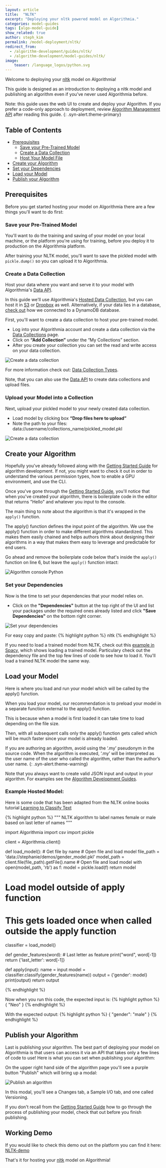 ```yaml
---
layout: article
title:  "NLTK"
excerpt: "Deploying your nltk powered model on Algorithmia."
categories: model-guides
tags: [algo-model-guide]
show_related: true
author: steph_kim
permalink: /model-deployment/nltk/
redirect_from:
  - /algorithm-development/guides/nltk/
  - /algorithm-development/model-guides/nltk/
image:
    teaser: /language_logos/python.svg
---
```


Welcome to deploying your <a href="http://www.nltk.org/">nltk</a> model on Algorithmia!

This guide is designed as an introduction to deploying a nltk model and publishing an algorithm even if you’ve never used Algorithmia before.

<div markdown="1">

Note: this guide uses the web UI to create and deploy your Algorithm. If you prefer a code-only approach to deployment, review [Algorithm Management API]({{site.baseurl}}/algorithm-development/algorithm-management-api) after reading this guide.
{: .syn-alert.theme-primary}

</div>

## Table of Contents

<div class="syn-body-1" markdown="1">

* [Prerequisites](#prerequisites)
  * [Save your Pre-Trained Model](#save-your-pre-trained-model)
  * [Create a Data Collection](#create-a-data-collection)
  * [Host Your Model File](#host-your-model-file)
* [Create your Algorithm](#create-your-algorithm)
* [Set your Dependencies](#set-your-dependencies)
* [Load your Model](#load-your-model)
* [Publish your Algorithm](#publish-your-algorithm)

</div>

## Prerequisites
Before you get started hosting your model on Algorithmia there are a few things you'll want to do first:

### Save your Pre-Trained Model
You'll want to do the training and saving of your model on your local machine, or the platform you're using for training, before you deploy it to production on the Algorithmia platform.

After training your NLTK model, you'll want to save the pickled model with `pickle.dump()` so you can upload it to Algorithmia.

### Create a Data Collection
Host your data where you want and serve it to your model with Algorithmia's <a href="http://docs.algorithmia.com/">Data API</a>.

In this guide we'll use Algorithmia's <a href="{{site.baseurl}}/data/hosted">Hosted Data Collection</a>, but you can host it in <a href="{{site.baseurl}}/data/s3">S3</a> or <a href="{{site.baseurl}}/data/dropbox">Dropbox</a> as well. Alternatively, if your data lies in a database, [check out]({{site.baseurl}}/data/dynamodb) how we connected to a DynamoDB database.

First, you'll want to create a data collection to host your pre-trained model.

<div class="syn-body-1" markdown="1">

- Log into your Algorithmia account and create a data collection via the <a href="{{site.baseurl}}/data/hosted">Data Collections</a> page.
- Click on **“Add Collection”** under the “My Collections” section.
- After you create your collection you can set the read and write access on your data collection.

</div>

<images-section>
  <image-popout>
    <img src="{{site.cdnurl}}{{site.baseurl}}/images/post_images/model_hosting/add_collection.png" alt="Create a data collection" class="syn-image-responsive">
  </image-popout>
</images-section>

For more information check out: <a href="{{site.baseurl}}/data/hosted">Data Collection Types</a>.

Note, that you can also use the <a href="https://docs.algorithmia.com/#data-uri">Data API</a> to create data collections and upload files.

### Upload your Model into a Collection
Next, upload your pickled model to your newly created data collection.

<div class="syn-body-1" markdown="1">

- Load model by clicking box **“Drop files here to upload”**
- Note the path to your files: data://username/collections_name/pickled_model.pkl

</div>

<images-section>
  <image-popout>
    <img src="{{site.cdnurl}}{{site.baseurl}}/images/post_images/model_hosting/add_collections_visual.png" alt="Create a data collection" class="syn-image-responsive">
  </image-popout>
</images-section>

## Create your Algorithm
Hopefully you've already followed along with the <a href="{{site.baseurl}}/algorithm-development/algorithm-basics/your-first-algo">Getting Started Guide</a> for algorithm development. If not, you might want to check it out in order to understand the various permission types, how to enable a GPU environment, and use the CLI.

Once you've gone through the <a href="{{site.baseurl}}/algorithm-development/algorithm-basics/your-first-algo">Getting Started Guide</a>, you'll notice that when you've created your algorithm, there is boilerplate code in the editor that returns "Hello" and whatever you input to the console.

The main thing to note about the algorithm is that it's wrapped in the `apply()` function.

The apply() function defines the input point of the algorithm. We use the apply() function in order to make different algorithms standardized. This makes them easily chained and helps authors think about designing their algorithms in a way that makes them easy to leverage and predictable for end users.

Go ahead and remove the boilerplate code below that's inside the `apply()` function on line 6, but leave the `apply()` function intact:

<images-section>
  <image-popout>
    <img src="{{site.cdnurl}}{{site.baseurl}}/images/post_images/algo_dev_lang/algorithm_console_python.png" alt="Algorithm console Python" class="syn-image-responsive">
  </image-popout>
</images-section>

### Set your Dependencies
Now is the time to set your dependencies that your model relies on.

<div class="syn-body-1" markdown="1">

- Click on the **"Dependencies"** button at the top right of the UI and list your packages under the required ones already listed and click **"Save Dependencies"** on the bottom right corner.

</div>

<images-section>
  <image-popout>
    <img src="{{site.cdnurl}}{{site.baseurl}}//images/post_images/model_hosting/dependencies_nltk.png" alt="Set your dependencies" class="syn-image-responsive">
  </image-popout>
</images-section>

For easy copy and paste:
{% highlight python %}
nltk
{% endhighlight %}

If you need to load a trained model from NLTK, check out this <a href="https://algorithmia.com/algorithms/demo/spacydemo">example in Spacy</a>, which shows loading a trained model. Particulary check out the dependency file and the top few lines of code to see how to load it. You'll load a trained NLTK model the same way.

## Load your Model
Here is where you load and run your model which will be called by the apply() function.

When you load your model, our recommendation is to preload your model in a separate function external to the apply() function.

This is because when a model is first loaded it can take time to load depending on the file size.

Then, with all subsequent calls only the apply() function gets called which will be much faster since your model is already loaded.

<div markdown="1">

If you are authoring an algorithm, avoid using the ‘.my’ pseudonym in the source code. When the algorithm is executed, ‘.my’ will be interpreted as the user name of the user who called the algorithm, rather than the author’s user name.
{: .syn-alert.theme-warning}

</div>

Note that you always want to create valid JSON input and output in your algorithm. For examples see the [Algorithm Development Guides]({{site.url}}{{site.baseurl}}/algorithm-development/languages/python/#io-for-your-algorithms).

### Example Hosted Model:

Here is some code that has been adapted from the NLTK online books tutorial <a href="http://www.nltk.org/book/ch06.html">Learning to Classify Text</a>

{% highlight python %}
"""
NLTK algorithm to label names female or male based on last letter of names
"""

import Algorithmia
import csv
import pickle

client = Algorithmia.client()

def load_model():
    # Get file by name
    # Open file and load model
    file_path = 'data://stephanie/demos/gender_model.pkl'
    model_path = client.file(file_path).getFile().name
    # Open file and load model
    with open(model_path, 'rb') as f:
        model = pickle.load(f)
        return model

# Load model outside of apply function
# This gets loaded once when called outside the apply function
classifier = load_model()

def gender_features(word):
    # Last letter as feature
    print("word", word[-1])
    return {'last_letter': word[-1]}

def apply(input):
    name = input
    model = classifier.classify(gender_features(name))
    output = {'gender': model}
    print(output)
    return output

{% endhighlight %}

Now when you run this code, the expected input is:
{% highlight python %}
{
   "Neo"
}
{% endhighlight %}

With the expected output:
{% highlight python %}
{
  "gender": "male"
}
{% endhighlight %}

## Publish your Algorithm
Last is publishing your algorithm. The best part of deploying your model on Algorithmia is that users can access it via an API that takes only a few lines of code to use! Here is what you can set when publishing your algorithm:

On the upper right hand side of the algorithm page you'll see a purple button "Publish" which will bring up a modal:

<images-section>
  <image-popout>
    <img src="{{site.cdnurl}}{{site.baseurl}}/images/post_images/algo_dev_lang/publish_algorithm.png" alt="Publish an algorithm" class="syn-image-responsive">
  </image-popout>
</images-section>

In this modal, you'll see a Changes tab, a Sample I/O tab, and one called Versioning.

If you don't recall from the <a href="{{site.baseurl}}/algorithm-development/algorithm-basics/your-first-algo">Getting Started Guide</a> how to go through the process of publishing your model, check that out before you finish publishing.

## Working Demo
If you would like to check this demo out on the platform you can find it here: <a href=" https://algorithmia.com/algorithms/stephanie/test">NLTK-demo</a>

That's it for hosting your <a href="http://www.nltk.org/">nltk</a> model on Algorithmia!
